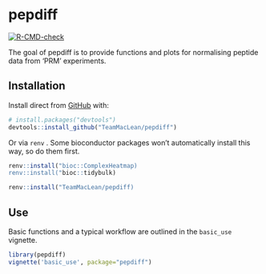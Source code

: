 
<!-- README.md is generated from README.Rmd. Please edit that file -->

# pepdiff

<!-- badges: start -->

[![R-CMD-check](https://github.com/TeamMacLean/pepdiff/workflows/R-CMD-check/badge.svg)](https://github.com/TeamMacLean/pepdiff/actions)
<!-- badges: end -->

The goal of pepdiff is to provide functions and plots for normalising
peptide data from ‘PRM’ experiments.

## Installation

Install direct from [GitHub](https://github.com/) with:

``` r
# install.packages("devtools")
devtools::install_github("TeamMacLean/pepdiff")
```

Or via `renv` . Some bioconductor packages won’t automatically install
this way, so do them first.

``` r
renv::install("bioc::ComplexHeatmap)
renv::install("bioc::tidybulk)

renv::install("TeamMacLean/pepdiff)
```

## Use

Basic functions and a typical workflow are outlined in the `basic_use`
vignette.

``` r
library(pepdiff)
vignette('basic_use', package="pepdiff")
```
